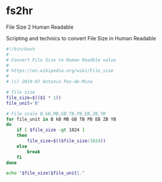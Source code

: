 # fs2hr
File Size 2 Human Readable

Scripting and technics to convert File Size in Human Readable

```bash
#!/bin/bash
#
# Convert File Size to Human Readble value
#
# https://en.wikipedia.org/wiki/File_size
#
# (c) 2019-07 Antonio Pos-de-Mina

# file size
file_size=$(($1 * 1))
file_unit='B'

# File scale B,kB,MB,GB,TB,PB,EB,ZB,YB
for file_unit in B kB MB GB TB PB EB ZB YB
do
    if [ $file_size -gt 1024 ]
    then
        file_size=$(($file_size/1024))
    else
        break
    fi
done

echo "$file_size[$file_unit]."
```
